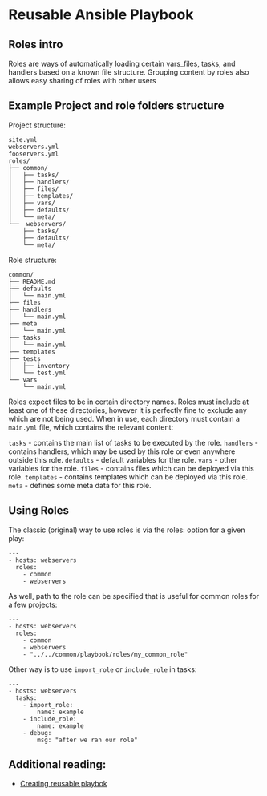 # Reusable Ansible Playbook

## Roles intro

Roles are ways of automatically loading certain vars_files, tasks, and handlers based on a known file structure. Grouping content by roles also allows easy sharing of roles with other users

## Example Project and role folders structure

Project structure:
```
site.yml
webservers.yml
fooservers.yml
roles/
├── common/
│   ├── tasks/
│   ├── handlers/
│   ├── files/
│   ├── templates/
│   ├── vars/
│   ├── defaults/
│   └── meta/
└──  webservers/
    ├── tasks/
    ├── defaults/
    └── meta/
```

Role structure:
```
common/
├── README.md
├── defaults
│   └── main.yml
├── files
├── handlers
│   └── main.yml
├── meta
│   └── main.yml
├── tasks
│   └── main.yml
├── templates
├── tests
│   ├── inventory
│   └── test.yml
└── vars
    └── main.yml
```

Roles expect files to be in certain directory names. Roles must include at least one of these directories, however it is perfectly fine to exclude any which are not being used. When in use, each directory must contain a `main.yml` file, which contains the relevant content:

`tasks` - contains the main list of tasks to be executed by the role.
`handlers` - contains handlers, which may be used by this role or even anywhere outside this role.
`defaults` - default variables for the role.
`vars` - other variables for the role.
`files` - contains files which can be deployed via this role.
`templates` - contains templates which can be deployed via this role.
`meta` - defines some meta data for this role.

## Using Roles

The classic (original) way to use roles is via the roles: option for a given play:

```
---
- hosts: webservers
  roles:
    - common
    - webservers
```

As well, path to the role can be specified that is useful for common roles for a few projects:

```
---
- hosts: webservers
  roles:
    - common
    - webservers
    - "../../common/playbook/roles/my_common_role"
```

Other way is to use `import_role` or `include_role` in tasks:

```
---
- hosts: webservers
  tasks:
    - import_role:
        name: example
    - include_role:
        name: example
    - debug:
        msg: "after we ran our role"
```

## Additional reading: 
- [Creating reusable playbok](https://docs.ansible.com/ansible/latest/user_guide/playbooks_reuse.html)
